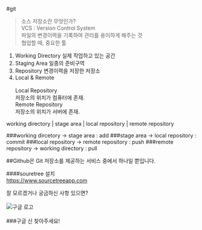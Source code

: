#git<br>
> 소스 저장소란 무엇인가?<br>
> VCS : Version Control System<br>
> 파일의 변경이력을 기록하여 관리를 용이하게 해주는 것<br>
> 협업할 때, 중요한 툴<br>

1. Working Directory
실제 작업하고 있는 공간
2. Staging Area
일종의 준비구역
3. Repository
변경이력을 저장한 저장소
4. Local & Remote<br><br>
Local Repository<br>
저장소의 위치가 컴퓨터에 존재.<br>
Remote Repository<br>
저장소의 위치가 서버에 존재.<br>

working directory | stage area | local repository | remote repository

###working dircetory -> stage area : add
###stage area -> local repository : commit
###local repository -> remote repository : push
###remote repository -> working directory : pull

##Github은 Git 저장소를 제공하는 서비스 중에서 하나일 뿐입니다.

####souretree 설치<br>
<https://www.sourcetreeapp.com>

잘 모르겠거나 궁금하신 사항 있으면?<br><br>
![구글 로고](http://www.google.co.kr/images/srpr/logo11w.png)<br>
<br>
###구글 신 찾아주세요!
